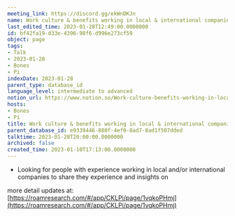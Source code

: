 ```yaml
---
meeting_link: https://discord.gg/ekWnDKJn
name: Work culture & benefits working in local & international companies
last_edited_time: 2023-01-28T12:49:00.0000000
id: bf42fa19-d33e-4396-98f6-d996e273cf59
object: page
tags:
- Talk
- 2023-01-28
- Bones
- Pi
indexDate: 2023-01-28
parent_type: database_id
language_level: intermediate to advanced
notion_url: https://www.notion.so/Work-culture-benefits-working-in-local-international-companies-bf42fa19d33e439698f6d996e273cf59
hosts:
- Bones
- Pi
title: Work culture & benefits working in local & international companies
parent_database_id: e9339446-880f-4ef0-8ad7-8ad1f507dded
talktime: 2023-01-28T20:00:00.0000000
archived: false
created_time: 2023-01-10T17:13:00.0000000
---
```


   - Looking for people with experience working in local and/or international companies to share they experience and insights on

more detail updates at:
[https://roamresearch.com/#/app/CKLPi/page/1vqkoPHmj](https://roamresearch.com/#/app/CKLPi/page/1vqkoPHmj)

























